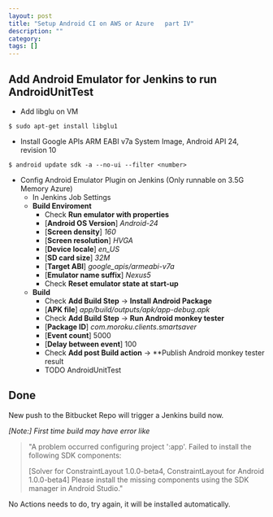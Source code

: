```yaml
---
layout: post
title: "Setup Android CI on AWS or Azure   part IV"
description: ""
category: 
tags: []
---
```


## Add Android Emulator for Jenkins to run AndroidUnitTest

* Add libglu on VM

```
$ sudo apt-get install libglu1
```

* Install 
Google APIs ARM EABI v7a System Image, Android API 24, revision 10

```
$ android update sdk -a --no-ui --filter <number>
```

* Config Android Emulator Plugin on Jenkins (Only runnable on 3.5G Memory Azure)
	* In Jenkins Job Settings
	* **Build Enviroment** 
		* Check **Run emulator with properties**
		* [**Android OS Version**] *Android-24*
		* [**Screen density**] *160*
		* [**Screen resolution**] *HVGA*
		* [**Device locale**] *en_US*
		* [**SD card size**] *32M*
		* [**Target ABI**] *google_apis/armeabi-v7a*
		* [**Emulator name suffix**] *Nexus5*
		* Check **Reset emulator state at start-up**
	* **Build**
		* Check **Add Build Step** -> **Install Android Package**
		* [**APK file**] *app/build/outputs/apk/app-debug.apk*
		* Check **Add Build Step** -> **Run Android monkey tester**
		* [**Package ID**] *com.moroku.clients.smartsaver*
		* [**Event count**] 5000
		* [**Delay between event**] 100
		* Check **Add post Build action** -> **Publish Android monkey tester result
		* TODO AndroidUnitTest



## Done
New push to the Bitbucket Repo will trigger a Jenkins build now.

*[Note:] First time build may have error like*

> "A problem occurred configuring project ':app'.
> Failed to install the following SDK components:
> 
>   [Solver for ConstraintLayout 1.0.0-beta4, ConstraintLayout for Android 1.0.0-beta4]
  Please install the missing components using the SDK manager in Android Studio."


No Actions needs to do, try again, it will be installed automatically.
